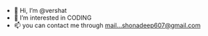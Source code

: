 - 👋 Hi, I’m @vershat
- 👀 I’m interested in CODING
- 📫 you can contact me through mail...shonadeep607@gmail.com

<!---
vershat/vershat is a ✨ special ✨ repository because its `README.md` (this file) appears on your GitHub profile.
You can click the Preview link to take a look at your changes.
--->



